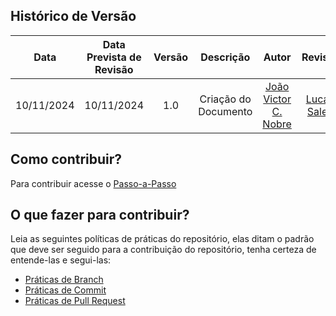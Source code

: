 ## Histórico de Versão
|    Data    | Data Prevista de Revisão | Versão |          Descrição           |                   Autor                    |                Revisor                 |
| :--------: | :----------------------: | :----: | :--------------------------: | :----------------------------------------: | :------------------------------------: |
| 10/11/2024 |        10/11/2024        |  1.0   |     Criação do Documento     |  [João Victor C. Nobre](https://github.com/Gam13)   |[Lucas Sales](https://github.com/Lux-Sales)  |



## Como contribuir?
Para contribuir acesse o [Passo-a-Passo](/Contribuição/Tutorial/)

## O que fazer para contribuir?
Leia as seguintes políticas de práticas do repositório, elas ditam o padrão que deve ser seguido
para a contribuição do repositório, tenha certeza de entende-las e segui-las:

* [Práticas de Branch](Branch/)
* [Práticas de Commit](Commit/)
* [Práticas de Pull Request](PullRequest/)
